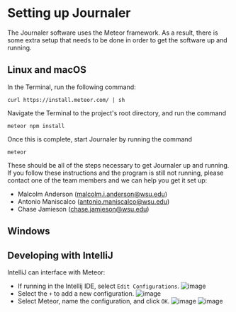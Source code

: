 # Setting up Journaler
The Journaler software uses the Meteor framework. As a result, there is some extra setup that needs to be done in order to get the software up and running.

## Linux and macOS
In the Terminal, run the following command:
```
curl https://install.meteor.com/ | sh
```
Navigate the Terminal to the project's root directory, and run the command
```
meteor npm install
```
Once this is complete, start Journaler by running the command
```
meteor
```

These should be all of the steps necessary to get Journaler up and running. If you follow these instructions and the program is still not running, please contact one of the team members and we can help you get it set up:
- Malcolm Anderson (malcolm.i.anderson@wsu.edu)
- Antonio Maniscalco (antonio.maniscalco@wsu.edu)
- Chase Jamieson (chase.jamieson@wsu.edu)


## Windows

## Developing with IntelliJ
IntelliJ can interface with Meteor:
- If running in the Intellij IDE, select `Edit Configurations`.
       ![image](https://user-images.githubusercontent.com/73863212/102423397-c7e56300-3fbd-11eb-904e-81d3b178506e.png)
- Select the `+` to add a new configuration.
        ![image](https://user-images.githubusercontent.com/73863212/102423528-198ded80-3fbe-11eb-91d6-0d5023314bbf.png)
- Select Meteor, name the configuration, and click `OK`.
        ![image](https://user-images.githubusercontent.com/73863212/102423543-1eeb3800-3fbe-11eb-978b-a3b720d071d9.png)
        ![image](https://user-images.githubusercontent.com/73863212/102423543-1eeb3800-3fbe-11eb-978b-a3b720d071d9.png)
